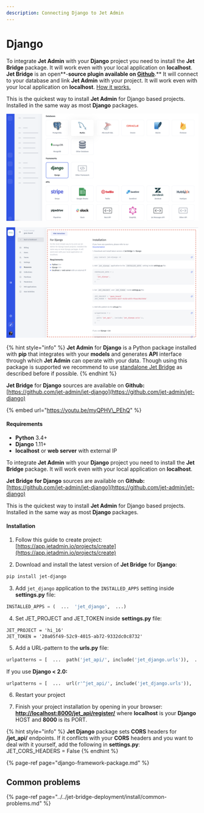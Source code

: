 ```yaml
---
description: Connecting Django to Jet Admin
---
```


# Django

To integrate **Jet Admin** with your **Django** project you need to install the **Jet Bridge** package. It will work even with your local application on **localhost**. **Jet Bridge** is an open**-**source plugin available on [**Github**](https://github.com/jet-admin/jet-bridge)**.** It will connect to your database and link **Jet Admin** with your project. It will work even with your local application on **localhost**. [How it works.](../../jet-bridge-deployment/install/)

This is the quickest way to install **Jet Admin** for Django based projects. Installed in the same way as most **Django** packages.

![](../../.gitbook/assets/db2%20%281%29.png)

![](../../.gitbook/assets/screen-shot-2020-03-04-at-5.40.42-pm.png)

{% hint style="info" %}
**Jet Admin** for **Django** is a Python package installed with **pip** that integrates with your **models** and generates **API** interface through which **Jet Admin** can operate with your data. Though using this package is supported we recommend to use [standalone Jet Bridge](../../jet-bridge-deployment/install/#method-1-using-standalone-jet-bridge) as described before if possible.
{% endhint %}

**Jet Bridge** for **Django** sources are available on **Github:**  
[https://github.com/jet-admin/jet-django](https://github.com/jet-admin/jet-django)

{% embed url="https://youtu.be/myQPHV\_PEhQ" %}

#### Requirements

* **Python** 3.4+
* **Django** 1.11+
* **localhost** or **web server** with external IP

To integrate **Jet Admin** with your **Django** project you need to install the **Jet Bridge** package. It will work even with your local application on **localhost**.

**Jet Bridge** **for Django** sources are available on **Github:**  
[https://github.com/jet-admin/jet-django](https://github.com/jet-admin/jet-django)

This is the quickest way to install **Jet Admin** for Django based projects. Installed in the same way as most **Django** packages.

#### Installation

1. Follow this guide to create project:  
[https://app.jetadmin.io/projects/create](https://app.jetadmin.io/projects/create)

2. Download and install the latest version of **Jet Bridge** for **Django**:

```bash
pip install jet-django
```

3. Add `jet_django` application to the `INSTALLED_APPS` setting inside **settings.py** file:

```python
INSTALLED_APPS = (  ...  'jet_django',  ...)
```

4. Set JET\_PROJECT and JET\_TOKEN inside **settings.py** file:

```text
JET_PROJECT = 'hi_16'
JET_TOKEN = '20a05f49-52c9-4015-ab72-9332dc0c8732'
```

5. Add a URL-pattern to the **urls.py** file:

```python
urlpatterns = [  ...  path('jet_api/', include('jet_django.urls')),  ...]
```

If you use **Django &lt; 2.0:**

```python
urlpatterns = [  ...  url(r'^jet_api/', include('jet_django.urls')),  ...]
```

6. Restart your project

8. Finish your project installation by opening in your browser: [**http://localhost:8000/jet\_api/register/**](http://localhost:8000/jet_api/register/) where **localhost** is your **Django** HOST and **8000** is its PORT. 

{% hint style="info" %}
**Jet Django** package sets **CORS** headers for **/jet\_api/** endpoints. If it conflicts with your **CORS** headers and you want to deal with it yourself, add the following in **settings.py**:   
JET\_CORS\_HEADERS = False
{% endhint %}

{% page-ref page="django-framework-package.md" %}

## Common problems

{% page-ref page="../../jet-bridge-deployment/install/common-problems.md" %}

